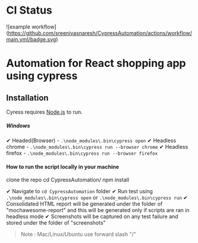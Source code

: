 # CI Status
![example workflow] (https://github.com/sreenivasnaresh/CypressAutomation/actions/workflow/main.yml/badge.svg)

# **Automation for React shopping app using cypress**
## Installation

Cyress requires [Node.js](https://nodejs.org/) to run.

##### Windows
✔ Headed(Browser) -  ```.\node_modules\.bin\cypress open```
✔ Headless chrome - ```.\node_modules\.bin\cypress run --browser chrome```
✔ Headless firefox - ```.\node_modules\.bin\cypress run --browser firefox```

#### How to run the script locally in your machine
clone the repo
cd CypressAutomation/
npm install
 
✔ Navigate to ```cd CypressAutomation``` folder 
✔ Run test using ```.\node_modules\.bin\cypress open```  or ```.\node_modules\.bin\cypress run```
✔ Consolidated HTML report will be generated under the folder of "mochawesome-report" and this will be generated only if scripts are ran in headless mode
✔ Screenshots will be captured on any test failure and stored under the folder of "screenshots"

> Note : Mac/Linux/Ubuntu use forward slash "/"
